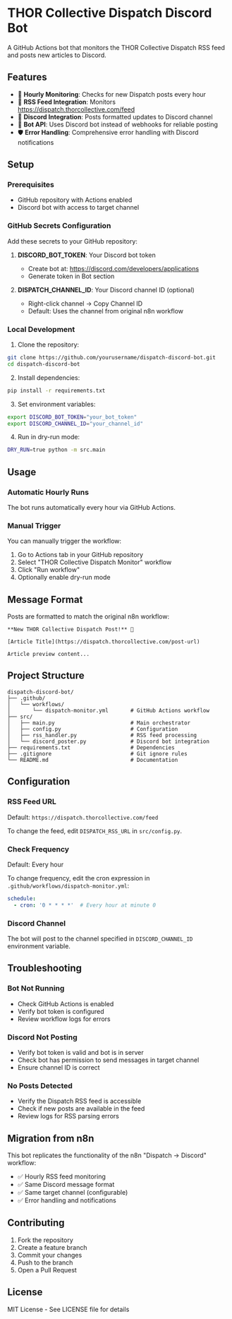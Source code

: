# THOR Collective Dispatch Discord Bot

A GitHub Actions bot that monitors the THOR Collective Dispatch RSS feed and posts new articles to Discord.

## Features

- 🔄 **Hourly Monitoring**: Checks for new Dispatch posts every hour
- 📰 **RSS Feed Integration**: Monitors https://dispatch.thorcollective.com/feed
- 💬 **Discord Integration**: Posts formatted updates to Discord channel
- 🤖 **Bot API**: Uses Discord bot instead of webhooks for reliable posting
- 🛡️ **Error Handling**: Comprehensive error handling with Discord notifications

## Setup

### Prerequisites

- GitHub repository with Actions enabled
- Discord bot with access to target channel

### GitHub Secrets Configuration

Add these secrets to your GitHub repository:

1. **DISCORD_BOT_TOKEN**: Your Discord bot token
   - Create bot at: https://discord.com/developers/applications
   - Generate token in Bot section

2. **DISPATCH_CHANNEL_ID**: Your Discord channel ID (optional)
   - Right-click channel → Copy Channel ID
   - Default: Uses the channel from original n8n workflow

### Local Development

1. Clone the repository:
```bash
git clone https://github.com/yourusername/dispatch-discord-bot.git
cd dispatch-discord-bot
```

2. Install dependencies:
```bash
pip install -r requirements.txt
```

3. Set environment variables:
```bash
export DISCORD_BOT_TOKEN="your_bot_token"
export DISCORD_CHANNEL_ID="your_channel_id"
```

4. Run in dry-run mode:
```bash
DRY_RUN=true python -m src.main
```

## Usage

### Automatic Hourly Runs

The bot runs automatically every hour via GitHub Actions.

### Manual Trigger

You can manually trigger the workflow:
1. Go to Actions tab in your GitHub repository
2. Select "THOR Collective Dispatch Monitor" workflow
3. Click "Run workflow"
4. Optionally enable dry-run mode

## Message Format

Posts are formatted to match the original n8n workflow:

```
**New THOR Collective Dispatch Post!** 🚀

[Article Title](https://dispatch.thorcollective.com/post-url)

Article preview content...
```

## Project Structure

```
dispatch-discord-bot/
├── .github/
│   └── workflows/
│       └── dispatch-monitor.yml       # GitHub Actions workflow
├── src/
│   ├── main.py                        # Main orchestrator
│   ├── config.py                      # Configuration
│   ├── rss_handler.py                 # RSS feed processing
│   └── discord_poster.py              # Discord bot integration
├── requirements.txt                   # Dependencies
├── .gitignore                         # Git ignore rules
└── README.md                          # Documentation
```

## Configuration

### RSS Feed URL
Default: `https://dispatch.thorcollective.com/feed`

To change the feed, edit `DISPATCH_RSS_URL` in `src/config.py`.

### Check Frequency
Default: Every hour

To change frequency, edit the cron expression in `.github/workflows/dispatch-monitor.yml`:
```yaml
schedule:
  - cron: '0 * * * *'  # Every hour at minute 0
```

### Discord Channel
The bot will post to the channel specified in `DISCORD_CHANNEL_ID` environment variable.

## Troubleshooting

### Bot Not Running
- Check GitHub Actions is enabled
- Verify bot token is configured
- Review workflow logs for errors

### Discord Not Posting
- Verify bot token is valid and bot is in server
- Check bot has permission to send messages in target channel
- Ensure channel ID is correct

### No Posts Detected
- Verify the Dispatch RSS feed is accessible
- Check if new posts are available in the feed
- Review logs for RSS parsing errors

## Migration from n8n

This bot replicates the functionality of the n8n "Dispatch -> Discord" workflow:

- ✅ Hourly RSS feed monitoring
- ✅ Same Discord message format
- ✅ Same target channel (configurable)
- ✅ Error handling and notifications

## Contributing

1. Fork the repository
2. Create a feature branch
3. Commit your changes
4. Push to the branch
5. Open a Pull Request

## License

MIT License - See LICENSE file for details